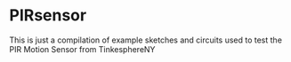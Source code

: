 # PIRsensor

This is just a compilation of example sketches and circuits used to test the PIR Motion Sensor from TinkesphereNY

